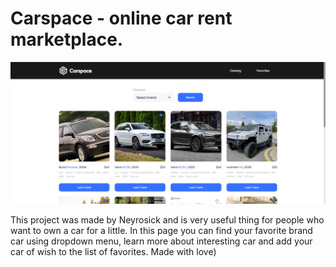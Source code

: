 # Carspace - online car rent marketplace.

![Website view](./src/assets/page.png)

This project was made by Neyrosick and is very useful thing for people who want to own a car for a little. In this page you can find your favorite brand car using dropdown menu, learn more about interesting car and add your car of wish to the list of favorites. Made with love)
